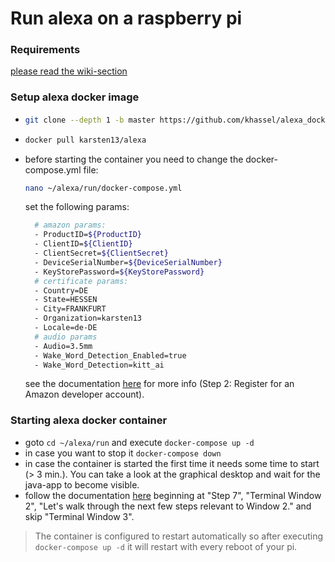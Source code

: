 # Run alexa on a raspberry pi

### Requirements
[please read the wiki-section](https://github.com/khassel/alexa_docker/wiki/Prepare-your-raspberry-pi)

### Setup alexa docker image
-	```bash
	git clone --depth 1 -b master https://github.com/khassel/alexa_docker.git ~/alexa
	```
	
-	```bash
	docker pull karsten13/alexa
	```
-	before starting the container you need to change the docker-compose.yml file:
	```bash
	nano ~/alexa/run/docker-compose.yml
	```
	set the following params:
	```bash
      # amazon params:
      - ProductID=${ProductID}
      - ClientID=${ClientID}
      - ClientSecret=${ClientSecret}
      - DeviceSerialNumber=${DeviceSerialNumber}
      - KeyStorePassword=${KeyStorePassword}
      # certificate params:
      - Country=DE
      - State=HESSEN
      - City=FRANKFURT
      - Organization=karsten13
      - Locale=de-DE
      # audio params
      - Audio=3.5mm
      - Wake_Word_Detection_Enabled=true
      - Wake_Word_Detection=kitt_ai
	```
	see the documentation [here](https://github.com/alexa/alexa-avs-sample-app/wiki/Raspberry-Pi) for more info (Step 2: Register for an Amazon developer account).
	
### Starting alexa docker container
- goto ```cd ~/alexa/run``` and execute ```docker-compose up -d```
- in case you want to stop it ```docker-compose down```
- in case the container is started the first time it needs some time to start (> 3 min.). You can take a look at the graphical desktop and wait for the java-app to become visible.
- follow the documentation [here](https://github.com/alexa/alexa-avs-sample-app/wiki/Raspberry-Pi) beginning at "Step 7", "Terminal Window 2", "Let's walk through the next few steps relevant to Window 2." and skip "Terminal Window 3".

> The container is configured to restart automatically so after executing ```docker-compose up -d``` it will restart with every reboot of your pi.
